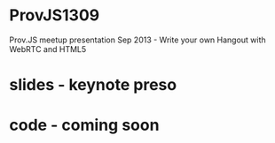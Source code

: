 ProvJS1309
==========

Prov.JS meetup presentation Sep 2013 - Write your own Hangout with WebRTC and HTML5

# slides - keynote preso
# code - coming soon
